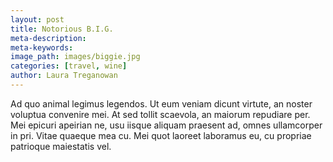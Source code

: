 ```yaml
---
layout: post
title: Notorious B.I.G.
meta-description:
meta-keywords:
image_path: images/biggie.jpg
categories: [travel, wine]
author: Laura Treganowan
---
```


Ad quo animal legimus legendos. Ut eum veniam dicunt virtute, an noster voluptua convenire mei. At sed tollit scaevola, an maiorum repudiare per. Mei epicuri apeirian ne, usu iisque aliquam praesent ad, omnes ullamcorper in pri. Vitae quaeque mea cu. Mei quot laoreet laboramus eu, cu propriae patrioque maiestatis vel.
